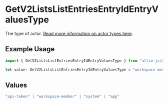 # GetV2ListsListEntriesEntryIdEntryValuesType

The type of actor. [Read more information on actor types here](/docs/actors).

## Example Usage

```typescript
import { GetV2ListsListEntriesEntryIdEntryValuesType } from "attio-js/models/operations";

let value: GetV2ListsListEntriesEntryIdEntryValuesType = "workspace-member";
```

## Values

```typescript
"api-token" | "workspace-member" | "system" | "app"
```